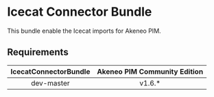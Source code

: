 # Icecat Connector Bundle

This bundle enable the Icecat imports for Akeneo PIM.

## Requirements

| IcecatConnectorBundle | Akeneo PIM Community Edition |
|:---------------------:|:----------------------------:|
| dev-master            | v1.6.*                       |
